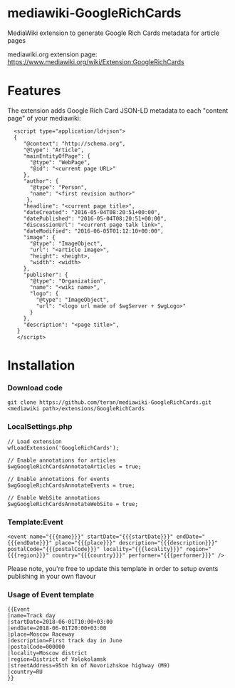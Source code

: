 # mediawiki-GoogleRichCards
MediaWiki extension to generate Google Rich Cards metadata for article pages

mediawiki.org extension page: https://www.mediawiki.org/wiki/Extension:GoogleRichCards

# Features
The extension adds Google Rich Card JSON-LD metadata to each "content page" of your mediawiki:

```
  <script type="application/ld+json">
  {
     "@context": "http://schema.org",
     "@type": "Article",
     "mainEntityOfPage": {
       "@type": "WebPage",
       "@id": "<current page URL>"
     },
     "author": {
       "@type": "Person",
       "name": "<first revision author>"
      },
     "headline": "<current page title>",
     "dateCreated": "2016-05-04T08:20:51+00:00",
     "datePublished": "2016-05-04T08:20:51+00:00",
     "discussionUrl": "<current page talk link>",
     "dateModified": "2016-06-05T01:12:10+00:00",
     "image": {
       "@type": "ImageObject",
       "url": "<article image>",
       "height": <height>,
       "width": <width>
     },
     "publisher": {
       "@type": "Organization",
       "name": "<wiki name>",
       "logo": {
         "@type": "ImageObject",
         "url": "<logo url made of $wgServer + $wgLogo>"
       }
     },
     "description": "<page title>",
   }
   </script>
```

# Installation

### Download code
```
git clone https://github.com/teran/mediawiki-GoogleRichCards.git <mediawiki path>/extensions/GoogleRichCards
```

### LocalSettings.php
```
// Load extension
wfLoadExtension('GoogleRichCards');

// Enable annotations for articles
$wgGoogleRichCardsAnnotateArticles = true;

// Enable annotations for events
$wgGoogleRichCardsAnnotateEvents = true;

// Enable WebSite annotations
$wgGoogleRichCardsAnnotateWebSite = true;
```

### Template:Event
```
<event name="{{{name}}}" startDate="{{{startDate}}}" endDate="{{{endDate}}}" place="{{{place}}}" description="{{{description}}}" postalCode="{{{postalCode}}}" locality="{{{locality}}}" region="{{{region}}}" country="{{{country}}}" performer="{{{performer}}}" />
```

Please note, you're free to update this template in order to setup events publishing in your own flavour

### Usage of Event template

```
{{Event
|name=Track day
|startDate=2018-06-01T10:00+03:00
|endDate=2018-06-01T20:00+03:00
|place=Moscow Raceway
|description=First track day in June
|postalCode=000000
|locality=Moscow district
|region=District of Volokolamsk
|streetAddress=95th km of Novorizhskoe highway (М9)
|country=RU
}}
```
